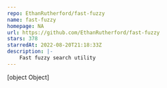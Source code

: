 ```yaml
---
repo: EthanRutherford/fast-fuzzy
name: fast-fuzzy
homepage: NA
url: https://github.com/EthanRutherford/fast-fuzzy
stars: 378
starredAt: 2022-08-20T21:18:33Z
description: |-
    Fast fuzzy search utility
---
```


[object Object]

